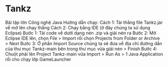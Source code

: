 # Tankz
Bài tập lớn Công nghệ Java
Hướng dẫn chạy:
Cách 1: Tải thằng file Tankz.jar về mở lên chạy thẳng
Cách 2: Chạy bằng IDE (ở đây chúng ta sử dụng Eclipse)
    Bước 1: Tải code về dưới dạng nén .zip và giải nén ra
    Bước 2: Mở Eclipse IDE lên, chọn File > Import rồi chọn Projects from Folder or Archive > Next
    Bước 3: Ở phần Import Source chúng ta sẽ đưa về địa chỉ đường dần của thư mục Tankz-main bên trong thư mục vừa giải nén > Finish
    Bước 4: Chuột phải lên Project Tankz-main vừa Import > Run As > 1 Java Application rồi cho chạy lớp GameLauncher
